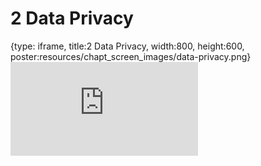 # 2 Data Privacy
 
{type: iframe, title:2 Data Privacy, width:800, height:600, poster:resources/chapt_screen_images/data-privacy.png}
![](https://hutchdatascience.org/Ethical_Data_Handling_for_Cancer_Research/no_toc/data-privacy.html)
 

 
